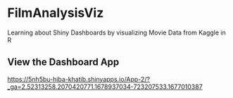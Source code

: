 # FilmAnalysisViz
Learning about Shiny Dashboards by visualizing Movie Data from Kaggle in R

## View the Dashboard App 

https://5nh5bu-hiba-khatib.shinyapps.io/App-2/?_ga=2.52313258.2070420771.1678937034-723207533.1677010387 

